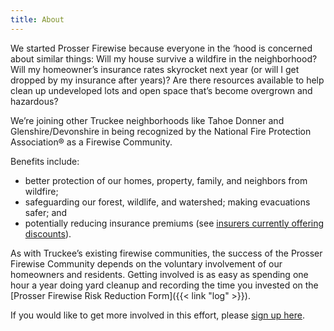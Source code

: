 ```yaml
---
title: About
---
```


We started Prosser Firewise because everyone in the ‘hood is concerned
about similar things: Will my house survive a wildfire in the
neighborhood? Will my homeowner’s insurance rates skyrocket next year
(or will I get dropped by my insurance after years)? Are there
resources available to help clean up undeveloped lots and open space
that’s become overgrown and hazardous?

We’re joining other Truckee neighborhoods like Tahoe Donner and
Glenshire/Devonshire in being recognized by the National Fire
Protection Association® as a Firewise Community.

Benefits include:

- better protection of our homes, property, family, and neighbors from
wildfire;
- safeguarding our forest, wildlife, and watershed; making
evacuations safer; and
- potentially reducing insurance premiums (see [insurers currently offering discounts](https://www.insurance.ca.gov/01-consumers/105-type/95-guides/03-res/Insurers-Currently-Offering-Discounts.cfm)).

As with Truckee’s existing firewise communities, the success of the
Prosser Firewise Community depends on the voluntary involvement of our
homeowners and residents. Getting involved is as easy as spending one
hour a year doing yard cleanup and recording the time you invested on
the [Prosser Firewise Risk Reduction Form]({{< link "log" >}}).

If you would like to get more involved in this effort, please [sign up here](/sign-up).
